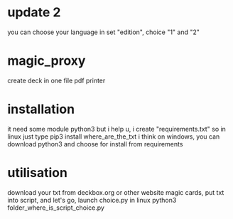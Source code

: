 
# update 2
you can choose your language in set "edition", choice "1" and "2"

# magic_proxy
create deck  in one file pdf printer

# installation
it need some module python3 but i help u, i create "requirements.txt"
so in linux just type pip3 install where_are_the_txt
i think on windows, you can download python3 and choose for install from requirements

# utilisation
download your txt from deckbox.org or other website magic cards, put txt into script, and let's go, launch choice.py in linux python3 folder_where_is_script_choice.py
